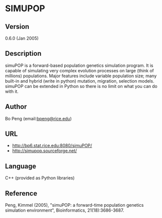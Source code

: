 # SIMUPOP

## Version
0.6.0 (Jan 2005)

## Description
simuPOP is a forward-based population genetics simulation program. It is capable of simulating very complex evolution processes on large (think of millions) populations. Major features include variable population size; many built-in and hybrid (write in python) mutation, migration, selection models. simuPOP can be extended in Python so there is no limit on what you can do with it.

## Author
Bo Peng (email:bpeng@rice.edu)

## URL
* http://bp6.stat.rice.edu:8080/simuPOP/
* http://simupop.sourceforge.net/

## Language
C++ (provided as Python libraries)

## Reference
Peng, Kimmel (2005), "simuPOP: a forward-time population genetics simulation environment", Bioinformatics, 21(18):3686-3687.